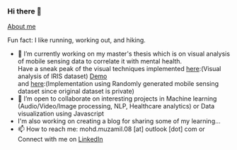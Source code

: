 ### Hi there 👋
[About me](https://mohd-muzamil.netlify.app)

Fun fact: I like running, working out, and hiking.


- 🔭 I’m currently working on my master's thesis which is on visual analysis of mobile sensing data to correlate it with mental health. 
  <br> Have a sneak peak of the visual techniques implemented [here](https://github.com/mohd-muzamil/IrisDashboard.git):(Visual analysis of IRIS dataset) [Demo](https://explorata.herokuapp.com) 
  <br> and [here](https://github.com/mohd-muzamil/flaskDashboard.git):(Implementation using Randomly generated mobile sensing dataset since original dataset is private)
- 👯 I’m open to collaborate on interesting projects in Machine learning (Audio/Video/Image processing, NLP, Healthcare analytics) or Data visualization using Javascript
- I'm also working on creating a blog for sharing some of my learning...
- 📫 How to reach me: mohd.muzamil.08 [at] outlook [dot] com or Connect with me on [LinkedIn](http://linkedin.com/in/mohd11/)


<!--
**mohd-muzamil/mohd-muzamil** is a ✨ _special_ ✨ repository because its `README.md` (this file) appears on your GitHub profile.

Here are some ideas to get you started:

- 🔭 I’m currently working on ...
- 🌱 I’m currently learning ...
- 👯 I’m looking to collaborate on ...
- 🤔 I’m looking for help with ...
- 💬 Ask me about ...
- 📫 How to reach me: ...
- 😄 Pronouns: ...
- ⚡ Fun fact: ...
-->
